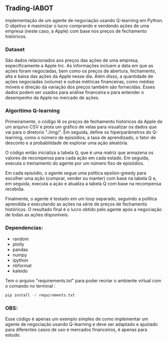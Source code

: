 ## Trading-IABOT 

implementação de um agente de negociação usando Q-learning em Python. O objetivo é maximizar o lucro comprando e vendendo ações de uma empresa (neste caso, a Apple) com base nos preços de fechamento históricos.

### Dataset
 São dados relacionados aos preços das ações de uma empresa, especificamente a Apple Inc. As informações incluem a data em que as ações foram negociadas, bem como os preços de abertura, fechamento, alta e baixa das ações da Apple nesse dia. Além disso, a quantidade de ações negociadas (volume) e outras métricas financeiras, como médias móveis e direção da variação dos preços também são fornecidas. Esses dados podem ser usados para análise financeira e para entender o desempenho da Apple no mercado de ações.

### Algoritimo Q-learning

Primeiramente, o código lê os preços de fechamento históricos da Apple de um arquivo CSV e plota um gráfico de velas para visualizar os dados que vai para o diretorio "./img/". Em seguida, define os hiperparâmetros do Q-learning, como o número de episódios, a taxa de aprendizado, o fator de desconto e a probabilidade de explorar uma ação aleatória.

O código então inicializa a tabela Q, que é uma matriz que armazena os valores de recompensa para cada ação em cada estado. Em seguida, executa o treinamento do agente por um número fixo de episódios.

Em cada episódio, o agente segue uma política epsilon-greedy para escolher uma ação (comprar, vender ou manter) com base na tabela Q e, em seguida, executa a ação e atualiza a tabela Q com base na recompensa recebida.

Finalmente, o agente é testado em um loop separado, seguindo a política aprendida e executando as ações na série de preços de fechamento históricos. O resultado final é o lucro obtido pelo agente após a negociação de todas as ações disponíveis.


### Dependencias:
- random
- plotly
- pandas
- numpy 
- ipython
- nbformat
- kaleido

Tem o arquivo "requirements.txt" para poder recriar o ambiente virtual com o comando no terminal :
```sh
pip install -r requirements.txt
```
### OBS:
Esse código é apenas um exemplo simples de como implementar um agente de negociação usando Q-learning e deve ser adaptado e ajustado para diferentes casos de uso e mercados financeiros, é apenas para estudo.